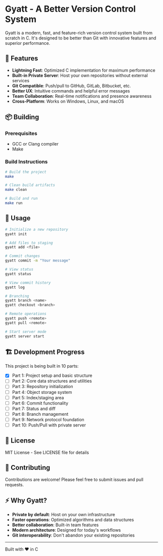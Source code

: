 # Gyatt - A Better Version Control System

Gyatt is a modern, fast, and feature-rich version control system built from scratch in C. It's designed to be better than Git with innovative features and superior performance.

## 🚀 Features

- **Lightning Fast**: Optimized C implementation for maximum performance
- **Built-in Private Server**: Host your own repositories without external services
- **Git Compatible**: Push/pull to GitHub, GitLab, Bitbucket, etc.
- **Better UX**: Intuitive commands and helpful error messages
- **Team Collaboration**: Real-time notifications and presence awareness
- **Cross-Platform**: Works on Windows, Linux, and macOS

## 📦 Building

### Prerequisites
- GCC or Clang compiler
- Make

### Build Instructions

```bash
# Build the project
make

# Clean build artifacts
make clean

# Build and run
make run
```

## 🎯 Usage

```bash
# Initialize a new repository
gyatt init

# Add files to staging
gyatt add <file>

# Commit changes
gyatt commit -m "Your message"

# View status
gyatt status

# View commit history
gyatt log

# Branching
gyatt branch <name>
gyatt checkout <branch>

# Remote operations
gyatt push <remote>
gyatt pull <remote>

# Start server mode
gyatt server start
```

## 🏗️ Development Progress

This project is being built in 10 parts:

- [x] Part 1: Project setup and basic structure
- [ ] Part 2: Core data structures and utilities
- [ ] Part 3: Repository initialization
- [ ] Part 4: Object storage system
- [ ] Part 5: Index/staging area
- [ ] Part 6: Commit functionality
- [ ] Part 7: Status and diff
- [ ] Part 8: Branch management
- [ ] Part 9: Network protocol foundation
- [ ] Part 10: Push/Pull with private server

## 📝 License

MIT License - See LICENSE file for details

## 🤝 Contributing

Contributions are welcome! Please feel free to submit issues and pull requests.

## ⚡ Why Gyatt?

- **Private by default**: Host on your own infrastructure
- **Faster operations**: Optimized algorithms and data structures
- **Better collaboration**: Built-in team features
- **Modern architecture**: Designed for today's workflows
- **Git interoperability**: Don't abandon your existing repositories

---

Built with ❤️ in C
